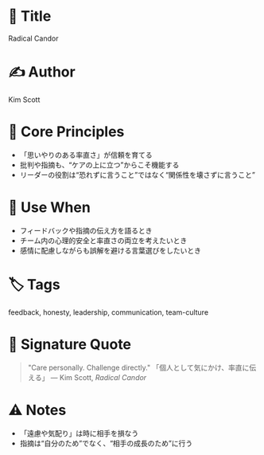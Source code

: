 # 📘 Title
Radical Candor

# ✍️ Author
Kim Scott

# 🧠 Core Principles
- 「思いやりのある率直さ」が信頼を育てる
- 批判や指摘も、“ケアの上に立つ”からこそ機能する
- リーダーの役割は“恐れずに言うこと”ではなく“関係性を壊さずに言うこと”

# 🧩 Use When
- フィードバックや指摘の伝え方を語るとき
- チーム内の心理的安全と率直さの両立を考えたいとき
- 感情に配慮しながらも誤解を避ける言葉選びをしたいとき

# 🏷 Tags
feedback, honesty, leadership, communication, team-culture

# 💬 Signature Quote
> "Care personally. Challenge directly."
> 「個人として気にかけ、率直に伝える」
> — Kim Scott, *Radical Candor*

# ⚠️ Notes
- 「遠慮や気配り」は時に相手を損なう
- 指摘は“自分のため”でなく、“相手の成長のため”に行う
